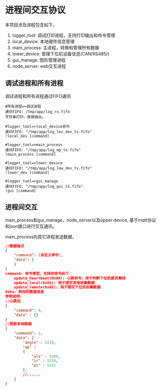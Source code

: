 # 进程间交互协议

本项目涉及进程包含如下。

1. logger_tool: 调试打印进程，支持打印输出和命令管理
2. local_device: 本地硬件信息管理
3. main_process: 主进程，转换和管理所有数据
4. lower_device: 管理下位机设备信息(CAN/RS485/)
5. gui_manage: 图形管理进程
6. node_server: web交互进程

## 调试进程和所有进程

调试进程和所有进程通过FIFO通讯

```shell
#所有进程=>调试进程
通讯FIFO: /tmp/app/log_rx.fifo
字符串打印，直接输出。

#logger_tool=>local_device命令
通讯FIFO: "/tmp/app/log_loc_dev_tx.fifo"
!local_dev [command]

#logger_tool=>main_process
通讯FIFO: "/tmp/app/log_mp_tx.fifo"
!main_process [command]

#logger_tool=>lower_device
通讯FIFO: "/tmp/app/log_low_dev_tx.fifo"
!lower_dev [command]

#logger_tool=>gui_manage
通讯FIFO: "/tmp/app/log_gui_tx.fifo"
!gui [command]
```

## 进程间交互

main_process和gui_manage，node_server以及upper device, 基于mqtt协议和json接口进行交互通讯。

main_process向其它进程发送数据，

```json
//数据格式
{
    "command": [自定义命令],
    "data": {
    }
}
command: 命令类型，支持的命令如下：
    update_heartbeat(0x00): 心跳命令，用于判断下位机是否离线
    update_local(0x01): 用于提交本地收集数据
    update_remote(0x02): 用于提交下位机收集数据
data: 附加的数据信息
举例说明:
//心跳包
{
    "command": 0,
    "data" : {}
}
//更新本地数据
{
    "command": 1,
    "data": {
        "angle" : 5218,
        "ap" : 
        {
            "als" : 5209,
            "ir" : 5210,
            "ps" : 5211
        },
        //......    
    }
}
```